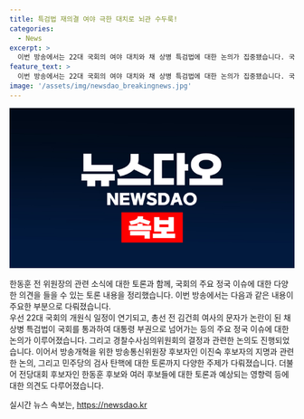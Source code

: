 ```yaml
---
title: 특검법 재의결 여야 극한 대치로 뇌관 수두룩!
categories:
  - News
excerpt: >
  이번 방송에서는 22대 국회의 여야 대치와 채 상병 특검법에 대한 논의가 집중됐습니다. 국회 개원식이 연기된 것과 채 상병 특검법의 통과, 대통령실로의 넘김에 대한 논의가 이어졌습니다. 또한, 경찰수사심의위원회의 결정과 관련하여 이원석 검찰총장의 발언에 대한 논의가 이어졌습니다. 한동훈 후보와 김건희 여사의 문자에 대한 논란과 여당 전당대회 후보들의 관련 이슈에 대한 상세한 논의가 진행됐습니다. 지금까지 방송 내용을 간추려 보고있는데, 클릭하고 싶은 기사 내용으로 충분한 것 같나요?
feature_text: >
  이번 방송에서는 22대 국회의 여야 대치와 채 상병 특검법에 대한 논의가 집중됐습니다. 국회 개원식이 연기된 것과 채 상병 특검법의 통과, 대통령실로의 넘김에 대한 논의가 이어졌습니다. 또한, 경찰수사심의위원회의 결정과 관련하여 이원석 검찰총장의 발언에 대한 논의가 이어졌습니다. 한동훈 후보와 김건희 여사의 문자에 대한 논란과 여당 전당대회 후보들의 관련 이슈에 대한 상세한 논의가 진행됐습니다. 지금까지 방송 내용을 간추려 보고있는데, 클릭하고 싶은 기사 내용으로 충분한 것 같나요?
image: '/assets/img/newsdao_breakingnews.jpg'
---
```


<p><img src="/assets/img/newsdao_breakingnews.jpg" alt="ranknews 속보" /></p>

<p>한동훈 전 위원장의 관련 소식에 대한 토론과 함께, 국회의 주요 정국 이슈에 대한 다양한 의견을 들을 수 있는 토론 내용을 정리했습니다. 이번 방송에서는 다음과 같은 내용이 주요한 부분으로 다뤄졌습니다. <br>
우선 22대 국회의 개원식 일정이 연기되고, 총선 전 김건희 여사의 문자가 논란이 된 채 상병 특검법이 국회를 통과하여 대통령 부권으로 넘어가는 등의 주요 정국 이슈에 대한 논의가 이루어졌습니다. 그리고 경찰수사심의위원회의 결정과 관련한 논의도 진행되었습니다. 이어서 방송개혁을 위한 방송통신위원장 후보자인 이진숙 후보자의 지명과 관련한 논의, 그리고 민주당의 검사 탄핵에 대한 토론까지 다양한 주제가 다뤄졌습니다. 더불어 전당대회 후보자인 한동훈 후보와 여러 후보들에 대한 토론과 예상되는 영향력 등에 대한 의견도 다루어졌습니다.</p>
실시간 뉴스 속보는, <a href="https://newsdao.kr" rel="dofollow">https://newsdao.kr</a>


